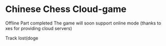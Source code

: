 # Chinese Chess Cloud-game
Offline Part completed
The game will soon support online mode (thanks to xes for providing cloud servers)

Track lost(doge
